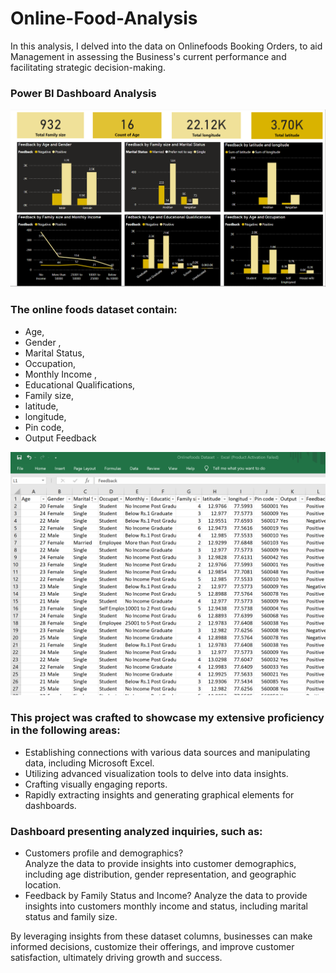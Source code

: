 # Online-Food-Analysis

In this analysis, I delved into the data on Onlinefoods Booking Orders, to aid Management in assessing the Business's current performance and facilitating strategic decision-making.

### Power BI Dashboard Analysis 


![](Dashboard.png)


### The online foods dataset contain:
-	Age, 
-	Gender ,
-	Marital Status,
-	Occupation, 
-	Monthly Income , 
-	Educational Qualifications, 
-	Family size, 
-	latitude,
-	longitude, 
-	Pin code, 
-	Output Feedback

 
![](Onlinefood_Dataset.png)


### This project was crafted to showcase my extensive proficiency in the following areas:
- Establishing connections with various data sources and manipulating data, including Microsoft Excel.
- Utilizing advanced visualization tools to delve into data insights.
- Crafting visually engaging reports.
- Rapidly extracting insights and generating graphical elements for dashboards.

### Dashboard presenting analyzed inquiries, such as:
-	Customers profile and demographics?  
Analyze the data to provide insights into customer demographics, including age distribution, gender representation, and geographic location.
-	Feedback by Family Status and Income?
Analyze the data to provide insights into customers monthly income and status, including marital status and family size.
  
By leveraging insights from these dataset columns, businesses can make informed decisions, customize their offerings, and improve customer satisfaction, ultimately driving growth and success.
